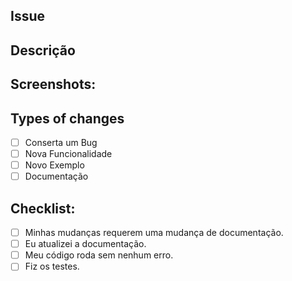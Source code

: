 <!--- Obrigado(a) pela sua colaboração, antes de submeter o PR verifique se as seguintes exigências são atendidas.-->

## Issue #
<!-- Link da issue que o PR resolve -->

## Descrição
<!--- Descreva suas mudanças com detalhes -->

## Screenshots:
<!--- Você pode mostrar a nova funcionalidade -->
<!--- Se não for necessário delete -->

## Types of changes
<!--- Qual o tipo de mudança que o seu código faz: -->
- [ ] Conserta um Bug
- [ ] Nova Funcionalidade
- [ ] Novo Exemplo
- [ ] Documentação

## Checklist:
<!--- Verifique se os pontos se aplicam ao seu PR e marque com um X. -->
- [ ] Minhas mudanças requerem uma mudança de documentação.
- [ ] Eu atualizei a documentação.
- [ ] Meu código roda sem nenhum erro.
- [ ] Fiz os testes.

<!--- Tente fazer o seu pr com uma selfie :) -->

<!--- Você pode fazer isso com este plugin https://github.com/thieman/github-selfies -->